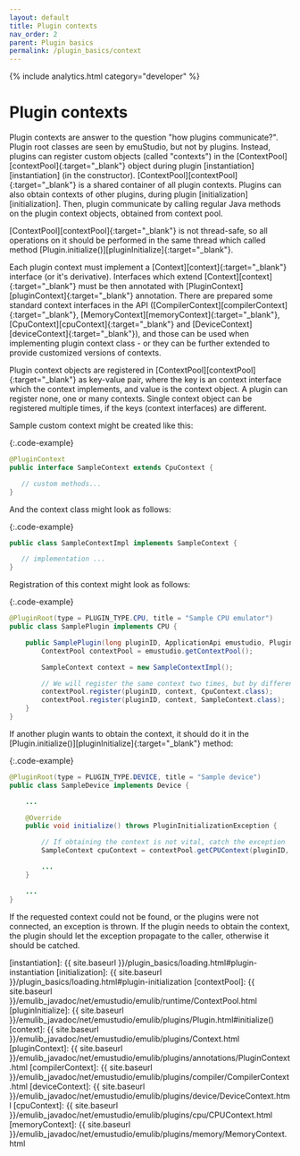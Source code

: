 ```yaml
---
layout: default
title: Plugin contexts
nav_order: 2
parent: Plugin basics
permalink: /plugin_basics/context
---
```


{% include analytics.html category="developer" %}

# Plugin contexts

Plugin contexts are answer to the question "how plugins communicate?". Plugin root classes are seen by emuStudio,
but not by plugins. Instead, plugins can register custom objects (called "contexts") in
the [ContextPool][contextPool]{:target="_blank"} object during plugin [instantiation][instantiation]
(in the constructor). [ContextPool][contextPool]{:target="_blank"} is a shared container of all plugin contexts.
Plugins can also obtain contexts of other plugins, during plugin [initialization][initialization]. Then, plugin
communicate by calling regular Java methods on the plugin context objects, obtained from context pool.

[ContextPool][contextPool]{:target="_blank"} is not thread-safe, so all operations on it should be performed in the same thread which called method [Plugin.initialize()][pluginInitialize]{:target="_blank"}.
    
Each plugin context must implement a [Context][context]{:target="_blank"} interface (or it's derivative). Interfaces which extend [Context][context]{:target="_blank"} must be then annotated with [PluginContext][pluginContext]{:target="_blank"} annotation. 
There are prepared some standard context interfaces in the API ([CompilerContext][compilerContext]{:target="_blank"}, [MemoryContext][memoryContext]{:target="_blank"}, [CpuContext][cpuContext]{:target="_blank"} and [DeviceContext][deviceContext]{:target="_blank"}), and those can be used when implementing plugin context class - or they can be further extended to provide customized versions of contexts.

Plugin context objects are registered in [ContextPool][contextPool]{:target="_blank"} as key-value pair, where the key is an context interface which the context implements, and value is the context object. A plugin can register none, one or many contexts. Single context object can be registered multiple times, if the keys (context interfaces) are different.

Sample custom context might be created like this:

{:.code-example}
```java
@PluginContext
public interface SampleContext extends CpuContext {

   // custom methods...
}
```

And the context class might look as follows:

{:.code-example}
```java
public class SampleContextImpl implements SampleContext {

   // implementation ...
}
``` 

Registration of this context might look as follows:

{:.code-example}
```java
@PluginRoot(type = PLUGIN_TYPE.CPU, title = "Sample CPU emulator")
public class SamplePlugin implements CPU {

    public SamplePlugin(long pluginID, ApplicationApi emustudio, PluginSettings settings) {
        ContextPool contextPool = emustudio.getContextPool();

        SampleContext context = new SampleContextImpl();

        // We will register the same context two times, but by different context interfaces
        contextPool.register(pluginID, context, CpuContext.class); 
        contextPool.register(pluginID, context, SampleContext.class);
    }
}
```

If another plugin wants to obtain the context, it should do it in the [Plugin.initialize()][pluginInitialize]{:target="_blank"} method:

{:.code-example}
```java
@PluginRoot(type = PLUGIN_TYPE.DEVICE, title = "Sample device")
public class SampleDevice implements Device {

    ...

    @Override
    public void initialize() throws PluginInitializationException {

        // If obtaining the context is not vital, catch the exception
        SampleContext cpuContext = contextPool.getCPUContext(pluginID, SampleContext.class);

        ...
    }

    ...
}
```

If the requested context could not be found, or the plugins were not connected, an exception is thrown.
If the plugin needs to obtain the context, the plugin should let the exception propagate to the caller,
otherwise it should be catched.


[instantiation]: {{ site.baseurl }}/plugin_basics/loading.html#plugin-instantiation
[initialization]: {{ site.baseurl }}/plugin_basics/loading.html#plugin-initialization
[contextPool]: {{ site.baseurl }}/emulib_javadoc/net/emustudio/emulib/runtime/ContextPool.html
[pluginInitialize]: {{ site.baseurl }}/emulib_javadoc/net/emustudio/emulib/plugins/Plugin.html#initialize()
[context]: {{ site.baseurl }}/emulib_javadoc/net/emustudio/emulib/plugins/Context.html 
[pluginContext]: {{ site.baseurl }}/emulib_javadoc/net/emustudio/emulib/plugins/annotations/PluginContext.html
[compilerContext]: {{ site.baseurl }}/emulib_javadoc/net/emustudio/emulib/plugins/compiler/CompilerContext.html
[deviceContext]: {{ site.baseurl }}/emulib_javadoc/net/emustudio/emulib/plugins/device/DeviceContext.html
[cpuContext]: {{ site.baseurl }}/emulib_javadoc/net/emustudio/emulib/plugins/cpu/CPUContext.html
[memoryContext]: {{ site.baseurl }}/emulib_javadoc/net/emustudio/emulib/plugins/memory/MemoryContext.html
